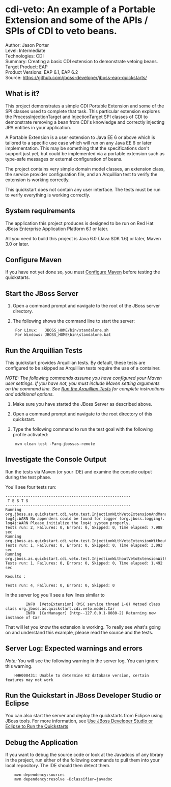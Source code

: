 cdi-veto: An example of a Portable Extension and some of the APIs / SPIs of CDI to veto beans.
======================================================
Author: Jason Porter  
Level: Intermediate  
Technologies: CDI  
Summary: Creating a basic CDI extension to demonstrate vetoing beans.  
Target Product: EAP  
Product Versions: EAP 6.1, EAP 6.2  
Source: <https://github.com/jboss-developer/jboss-eap-quickstarts/>  

What is it?
-----------

This project demonstrates a simple CDI Portable Extension and some of the SPI classes used
to complete that task. This particular extension explores the ProcessInjectionTarget and
InjectionTarget SPI classes of CDI to demonstrate removing a bean from CDI's knowledge and
correctly injecting JPA entities in your application.

A Portable Extension is a user extension to Java EE 6 or above which is tailored to a specific
use case which will run on any Java EE 6 or later implementation. This may be something that the
specifications don't support just yet, but could be implemented via a portable extension such as
type-safe messages or external configuration of beans.

The project contains very simple domain model classes, an extension class, the service provider configuration file,
and an Arquillian test to verify the extension is working correctly.

This quickstart does not contain any user interface. The tests must be run to verify everything is working
correctly.

System requirements
-------------------

The application this project produces is designed to be run on Red Hat JBoss Enterprise Application Platform 6.1 or later.

All you need to build this project is Java 6.0 (Java SDK 1.6) or later, Maven 3.0 or later.


Configure Maven
---------------

If you have not yet done so, you must [Configure Maven](https://github.com/jboss-developer/jboss-developer-shared-resources/blob/master/guides/CONFIGURE_MAVEN.md#configure-maven-to-build-and-deploy-the-quickstarts) before testing the quickstarts.

Start the JBoss Server
-------------------------

1. Open a command prompt and navigate to the root of the JBoss server directory.
2. The following shows the command line to start the server:

        For Linux:   JBOSS_HOME/bin/standalone.sh
        For Windows: JBOSS_HOME\bin\standalone.bat


Run the Arquillian Tests 
-------------------------

This quickstart provides Arquillian tests. By default, these tests are configured to be skipped as Arquillian tests require the use of a container. 

_NOTE: The following commands assume you have configured your Maven user settings. If you have not, you must include Maven setting arguments on the command line. See [Run the Arquillian Tests](../README.md#run-the-arquillian-tests) for complete instructions and additional options._

1. Make sure you have started the JBoss Server as described above.
2. Open a command prompt and navigate to the root directory of this quickstart.
3. Type the following command to run the test goal with the following profile activated:

        mvn clean test -Parq-jbossas-remote 


Investigate the Console Output
----------------------------

Run the tests via Maven (or your IDE) and examine the console output during the test phase.

You'll see four tests run:

    -------------------------------------------------------
     T E S T S
    -------------------------------------------------------
    Running org.jboss.as.quickstart.cdi.veto.test.InjectionWithVetoExtensionAndManagerTest
    log4j:WARN No appenders could be found for logger (org.jboss.logging).
    log4j:WARN Please initialize the log4j system properly.
    Tests run: 2, Failures: 0, Errors: 0, Skipped: 0, Time elapsed: 7.988 sec
    Running org.jboss.as.quickstart.cdi.veto.test.InjectionWithVetoExtensionWithoutManagerTest
    Tests run: 1, Failures: 0, Errors: 0, Skipped: 0, Time elapsed: 3.093 sec
    Running org.jboss.as.quickstart.cdi.veto.test.InjectionWithoutVetoExtensionWithManagerTest
    Tests run: 1, Failures: 0, Errors: 0, Skipped: 0, Time elapsed: 1.492 sec

    Results :

    Tests run: 4, Failures: 0, Errors: 0, Skipped: 0

In the server log you'll see a few lines similar to 

             INFO  [VetoExtension] (MSC service thread 1-8) Vetoed class class org.jboss.as.quickstart.cdi.veto.model.Car
             INFO  [CarManager] (http--127.0.0.1-8080-2) Returning new instance of Car

That will let you know the extension is working. To really see what's going on and understand this example, please read the source and the tests.


Server Log: Expected warnings and errors
-----------------------------------

_Note:_ You will see the following warning in the server log. You can ignore this warning.

        HHH000431: Unable to determine H2 database version, certain features may not work


Run the Quickstart in JBoss Developer Studio or Eclipse
-------------------------------------
You can also start the server and deploy the quickstarts from Eclipse using JBoss tools. For more information, see [Use JBoss Developer Studio or Eclipse to Run the Quickstarts](../README.md#use-jboss-developer-studio-or-eclipse-to-run-the-quickstarts)


Debug the Application
------------------------------------

If you want to debug the source code or look at the Javadocs of any library in the project, run either of the following commands to pull them into your local repository. The IDE should then detect them.

        mvn dependency:sources
        mvn dependency:resolve -Dclassifier=javadoc
